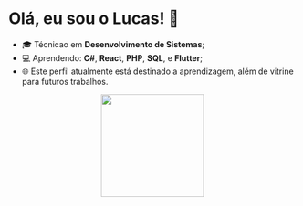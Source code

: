 # Olá, eu sou o Lucas!  👋
* 🎓 Técnicao em **Desenvolvimento de Sistemas**;
* 💻 Aprendendo: **C#**, **React**, **PHP**, **SQL**, e **Flutter**;
* 🌐 Este perfil atualmente está destinado a aprendizagem, além de vitrine para futuros trabalhos.
<div>
  <p align="center">
    <a heref="https://github.com/Luke2905">
    <img height="180em" src="https://github-readme-stats.vercel.app/api?username=Luke2905&show_icons=true&theme=github_dark&include_all_commits=true&count_private=true"/>
  </p>
</div>  
